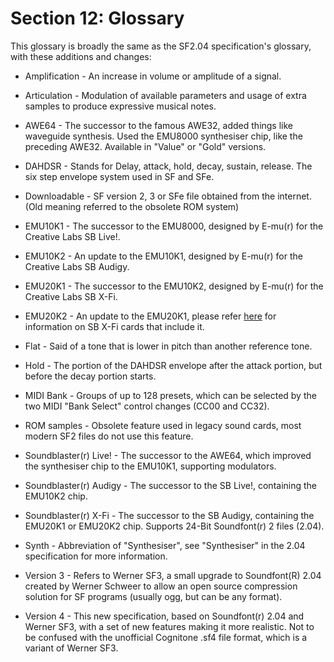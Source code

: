 # Section 12: Glossary

This glossary is broadly the same as the SF2.04 specification's glossary, with these additions and changes:

- Amplification - An increase in volume or amplitude of a signal.
    
- Articulation - Modulation of available parameters and usage of extra samples to produce expressive musical notes.
    
- AWE64 - The successor to the famous AWE32, added things like waveguide synthesis. Used the EMU8000 synthesiser chip, like the preceding AWE32. Available in "Value" or "Gold" versions.
    
- DAHDSR - Stands for Delay, attack, hold, decay, sustain, release. The six step envelope system used in SF and SFe.
    
- Downloadable - SF version 2, 3 or SFe file obtained from the internet. (Old meaning referred to the obsolete ROM system)
    
- EMU10K1 - The successor to the EMU8000, designed by E-mu(r) for the Creative Labs SB Live!.
    
- EMU10K2 - An update to the EMU10K1, designed by E-mu(r) for the Creative Labs SB Audigy.
    
- EMU20K1 - The successor to the EMU10K2, designed by E-mu(r) for the Creative Labs SB X-Fi.
    
- EMU20K2 - An update to the EMU20K1, please refer [here](https://en.wikipedia.org/wiki/Sound_Blaster_X-Fi) for information on SB X-Fi cards that include it.
    
- Flat - Said of a tone that is lower in pitch than another reference tone.
- Hold - The portion of the DAHDSR envelope after the attack portion, but before the decay portion starts.
    
- MIDI Bank - Groups of up to 128 presets, which can be selected by the two MIDI "Bank Select" control changes (CC00 and CC32).
    
- ROM samples - Obsolete feature used in legacy sound cards, most modern SF2 files do not use this feature.
    
- Soundblaster(r) Live! - The successor to the AWE64, which improved the synthesiser chip to the EMU10K1, supporting modulators.
    
- Soundblaster(r) Audigy - The successor to the SB Live!, containing the EMU10K2 chip.
    
- Soundblaster(r) X-Fi - The successor to the SB Audigy, containing the EMU20K1 or EMU20K2 chip. Supports 24-Bit Soundfont(r) 2 files (2.04).
    
- Synth - Abbreviation of "Synthesiser", see "Synthesiser" in the 2.04 specification for more information.
    
- Version 3 - Refers to Werner SF3, a small upgrade to Soundfont(R) 2.04 created by Werner Schweer to allow an open source compression solution for SF programs (usually ogg, but can be any format).
    
- Version 4 - This new specification, based on Soundfont(r) 2.04 and Werner SF3, with a set of new features making it more realistic. Not to be confused with the unofficial Cognitone .sf4 file format, which is a variant of Werner SF3.